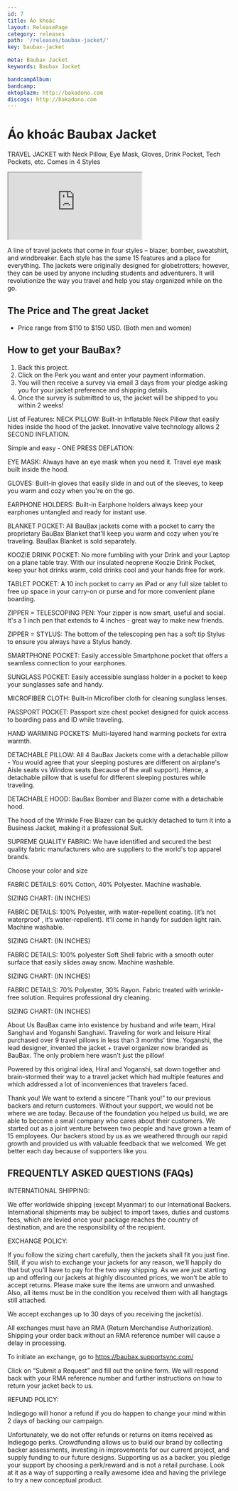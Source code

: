 ```yaml
---
id: 7
title: Áo khoác
layout: ReleasePage
category: releases
path: '/releases/baubax-jacket/'
key: baubax-jacket

meta: Baubax Jacket
keywords: Baubax Jacket

bandcampAlbum: 
bandcamp: 
ektoplazm: http://bakadono.com
discogs: http://bakadono.com
---
```


# Áo khoác Baubax Jacket

TRAVEL JACKET with Neck Pillow, Eye Mask, Gloves, Drink Pocket, Tech Pockets, etc. Comes in 4 Styles

<div class='youtube__wrapper'>
    <iframe class='youtube__iframe' src='https://www.youtube.com/embed/Xa1H8TqHzR0' allowfullscreen></iframe>
</div>

A line of travel jackets that come in four styles – blazer, bomber, sweatshirt, and windbreaker.  Each style has the same 15 features and a place for everything.  The jackets were originally designed for globetrotters; however, they can be used by anyone including students and adventurers. It will revolutionize the way you travel and help you stay organized while on the go.


## The Price and The great Jacket

- Price range from $110 to $150 USD. (Both men and women)

## How to get your BauBax?

1. Back this project.
2. Click on the Perk you want and enter your payment information.
3. You will then receive a survey via email 3 days from your pledge asking you for your jacket preference and shipping details.
4. Once the survey is submitted to us, the jacket will be shipped to you within 2 weeks!

List of Features:
NECK PILLOW:
Built-in Inflatable Neck Pillow that easily hides inside the hood of the jacket. Innovative valve technology allows 2 SECOND INFLATION.



Simple and easy - ONE PRESS DEFLATION:


 

EYE MASK:
Always have an eye mask when you need it. Travel eye mask built inside the hood.


 

GLOVES:
Built-in gloves that easily slide in and out of the sleeves, to keep you warm and cozy when you're on the go.


 

EARPHONE HOLDERS:
Built-in Earphone holders always keep your earphones untangled and ready for instant use.


 

BLANKET POCKET:
All BauBax jackets come with a pocket to carry the proprietary BauBax Blanket that'll keep you warm and cozy when you're traveling. BauBax Blanket is sold separately. 

 

KOOZIE DRINK POCKET:
No more fumbling with your Drink and your Laptop on a plane table tray. With our insulated neoprene Koozie Drink Pocket, keep your hot drinks warm, cold drinks cool and your hands free for work.

 

TABLET POCKET:
A 10 inch pocket to carry an iPad or any full size tablet to free up space in your carry-on or purse and for more convenient plane boarding.


ZIPPER = TELESCOPING PEN:
Your zipper is now smart, useful and social. It's a 1 inch pen that extends to 4 inches - great way to make new friends.


 

ZIPPER = STYLUS:
The bottom of the telescoping pen has a soft tip Stylus to ensure you always have a Stylus handy.


 

SMARTPHONE POCKET:
Easily accessible Smartphone pocket that offers a seamless connection to your earphones.


 

SUNGLASS POCKET:
Easily accessible sunglass holder in a pocket to keep your sunglasses safe and handy.


 

MICROFIBER CLOTH:
Built-in Microfiber cloth for cleaning sunglass lenses.


 

PASSPORT POCKET:
Passport size chest pocket designed for quick access to boarding pass and ID while traveling.


 

HAND WARMING POCKETS:
Multi-layered hand warming pockets for extra warmth.


 

 DETACHABLE PILLOW:
All 4 BauBax Jackets come with a detachable pillow - You would agree that your sleeping postures are different on airplane's Aisle seats vs Window seats (because of the wall support). Hence, a detachable pillow that is useful for different sleeping postures while traveling.


 

DETACHABLE HOOD:
BauBax Bomber and Blazer come with a detachable hood. 

 

The hood of the Wrinkle Free Blazer can be quickly detached to turn it into a Business Jacket, making it a professional Suit.

 

SUPREME QUALITY FABRIC:
We have identified and secured the best quality fabric manufacturers who are suppliers to the world's top apparel brands.



Choose your color and size


FABRIC DETAILS: 60% Cotton, 40% Polyester. Machine washable.

SIZING CHART: (IN INCHES)








FABRIC DETAILS: 100% Polyester, with water-repellent coating. (it’s not waterproof , it’s water-repellent). It'll come in handy for sudden light rain. Machine washable.

SIZING CHART: (IN INCHES)








FABRIC DETAILS:  100% polyester Soft Shell fabric with a smooth outer surface that easily slides away snow. Machine washable.

SIZING CHART: (IN INCHES)








FABRIC DETAILS:  70% Polyester, 30% Rayon. Fabric treated with wrinkle-free solution. Requires professional dry cleaning.

SIZING CHART: (IN INCHES)







 


 

 

About Us
BauBax came into existence by husband and wife team, Hiral Sanghavi and Yoganshi Sanghavi.  Traveling for work and leisure Hiral purchased over 9 travel pillows in less than 3 months’ time. Yoganshi, the lead designer, invented the jacket + travel organizer now branded as BauBax. The only problem here wasn't just the pillow!

Powered by this original idea, Hiral and Yoganshi, sat down together and brain-stormed their way to a travel jacket which had multiple features and which addressed a lot of inconveniences that travelers faced.

Thank you!
We want to extend a sincere “Thank you!” to our previous backers and return customers.  Without your support, we would not be where we are today.  Because of the foundation you helped us build, we are able to become a small company who cares about their customers.  We started out as a joint venture between two people and have grown a team of 15 employees. Our backers stood by us as we weathered through our rapid growth and provided us with valuable feedback that we welcomed.  We get better each day because of supporters like you.

 

## FREQUENTLY ASKED QUESTIONS (FAQs)


INTERNATIONAL SHIPPING:

We offer worldwide shipping (except Myanmar) to our International Backers. International shipments may be subject to import taxes, duties and customs fees, which are levied once your package reaches the country of destination, and are the responsibility of the recipient. 
 

EXCHANGE POLICY:

If you follow the sizing chart carefully, then the jackets shall fit you just fine. Still, if you wish to exchange your jackets for any reason, we’ll happily do that but you’ll have to pay for the two way shipping. As we are just starting up and offering our jackets at highly discounted prices, we won’t be able to accept returns. Please make sure the items are unworn and unwashed. Also, all items must be in the condition you received them with all hangtags still attached. 

We accept exchanges up to 30 days of you receiving the jacket(s).

All exchanges must have an RMA (Return Merchandise Authorization).  Shipping your order back without an RMA reference number will cause a delay in processing.

To initiate an exchange, go to https://baubax.supportsync.com/

Click on “Submit a Request” and fill out the online form.  We will respond back with your RMA reference number and further instructions on how to return your jacket back to us.

REFUND POLICY:

Indiegogo will honor a refund if you do happen to change your mind within 2 days of backing our campaign. 

Unfortunately, we do not offer refunds or returns on items received as Indiegogo perks.
Crowdfunding allows us to build our brand by collecting backer assessments, investing in improvements for our current project, and supply funding to our future designs.  Supporting us as a backer, you pledge your support by choosing a perk/reward and is not a retail purchase.  Look at it as a way of supporting a really awesome idea and having the privilege to try a new conceptual product.  


